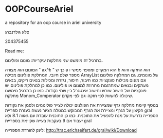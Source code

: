 # OOPCourseAriel
a repository for an oop course in ariel university


סלע גולדנברג

204375455

Read me:

בתרגיל זה מימשנו שני מחלקות עיקריות: מונום ופולינום.

המונום הוא מצורה
" ax^b "
כך ש
a 
הוא המקדם ומספר ממשי ו 
b
הוא החזקה והוא מספר שלם
חיובי. המחלקת פולינום מכילה ArrayList של מונומים. גם המחלקה פולינום
וגם מונום מכילות פונקציות כמו חיבור, חיסור, נגזרת ומכילות בנאים ריקים,
בנאים מעתקים ובנאים שמתרגמת מחרוזת למונום או פולינום. כמו כן למחלקת
פולינום יש פונקציות של חישוב שורש וחישוב אינטגרל בין שתי נקודות. כמו כן
בתרגיל מימשנו מחלקת Monom_Comperator שיכולה להשוות לפי חזקה וגם
לפי מקדם.


בנוסף קיימת מחלקה גרף שמציירת את הפולנים יכולה לצייר פולינומים ולסמן את נקודות הקיצון על הגרף
ומציירת את הגרף המבוקש במטלה
הציור נעשה בעזרת ספריית gral
הספרייה נדרשת על מנת להפעיל את התוכנית.
כמו כן התוכנית עובדת עם גאווה 8.1 ולא יעבוד אם 9 בעקבות בעייה שקיימת בספריית gral

לינק להורדת הספרייה:
http://trac.erichseifert.de/gral/wiki/Download
